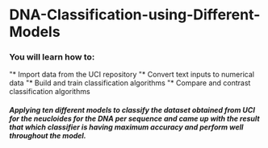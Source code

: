 # DNA-Classification-using-Different-Models

### You will learn how to:

"* Import data from the UCI repository
"* Convert text inputs to numerical data
"* Build and train classification algorithms
"* Compare and contrast classification algorithms



##### Applying  ten different models to classify the dataset obtained from UCI for the neucloides for the DNA per sequence and  came up with the result that which classifier is having maximum accuracy and perform well throughout the model.
